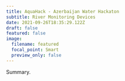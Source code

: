 ```yaml
---
title: AquaHack - Azerbaijan Water Hackaton
subtitle: River Monitoring Devices
date: 2021-09-26T18:35:29.122Z
draft: false
featured: false
image:
  filename: featured
  focal_point: Smart
  preview_only: false
---
```

Summary.